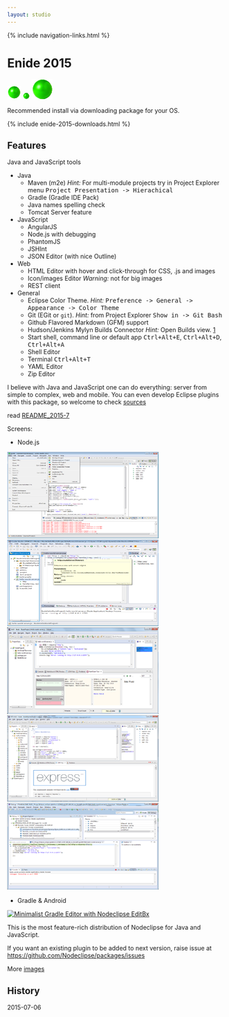 ```yaml
---
layout: studio
---
```


{% include navigation-links.html %}

# Enide 2015

<p></p>

![](eclipse32.png)
![](eclipse16.png)
![](eclipse48.png)
<!-- ![](eclipse256.png) --> 

Recommended install via downloading package for your OS.

{% include enide-2015-downloads.html %}

## Features

Java and JavaScript tools

- Java
	- Maven (m2e) <i>Hint:</i> For multi-module projects try in Project Explorer menu <kbd>Project Presentation -> Hierachical</kbd>
	- Gradle (Gradle IDE Pack)
	- Java names spelling check
	- Tomcat Server feature
- JavaScript
	- AngularJS
	- Node.js with debugging
	- PhantomJS
	- JSHInt
	- JSON Editor (with nice Outline)
- Web
	- HTML Editor with hover and click-through for CSS, .js and images
	- Icon/images Editor <i>Warning:</i> not for big images
	- REST client
- General
	- Eclipse Color Theme. <i>Hint:</i> <kbd>Preference -> General -> Appearance -> Color Theme</kbd>
	- Git (EGit or `git`). <i>Hint:</i> from Project Explorer <kbd>Show in -> Git Bash</kbd>
	- Github Flavored Markdown (GFM) support 
	- Hudson/Jenkins Mylyn Builds Connector <i>Hint:</i> Open Builds view. [1]
	- Start shell, command line or default app <kbd>Ctrl+Alt+E</kbd>, <kbd>Ctrl+Alt+D</kbd>, <kbd>Ctrl+Alt+A</kbd>
	- Shell Editor
	- Terminal <kbd>Ctrl+Alt+T</kbd>	 	
	- YAML Editor
	- Zip Editor
	
I believe with Java and JavaScript one can do everything: server from simple to complex, web and mobile.
You can even develop Eclipse plugins with this package, so welcome to check [sources](/projects)	

 [1]:http://marketplace.eclipse.org/content/hudsonjenkins-mylyn-builds-connector

read [README_2015-7](README_2015-7)

Screens:

- Node.js

<a href="/img/enide-studio/Enide-Studio-2014-File-New.png">
<img alt="Enide-Studio-2014-File-New" src="/img/enide-studio/Enide-Studio-2014-File-New.png" width="350" height="200" /></a>            	

<a href="/img/enide-studio/Enide-Studio-2014.17-createServer.png">
<img alt="Enide-Studio-2014.17-createServer.png" src="/img/enide-studio/Enide-Studio-2014.17-createServer.png" width="350" height="200" /></a>            	

<a href="/img/Nodeclipse-NTS-Hello-world.png">
<img alt="Nodeclipse Hello World" src="/img/Nodeclipse-NTS-Hello-world.png" width="350" height="200" /></a>            	
            	
<a href="/img/Nodeclipse-NTS-0410-overview.png">
<img alt="Nodeclipse overview" src="/img/Nodeclipse-NTS-0410-overview.png" width="350" height="200" /></a>            	

<a href="/img/Nodeclipse-1-debugging.png">
<img alt="Nodeclipse debugging" src="/img/Nodeclipse-1-debugging.png" width="350" height="200" /></a>

- Gradle & Android            	

<a href="http://www.nodeclipse.org/projects/gradle/">
<img alt="Minimalist Gradle Editor with Nodeclipse EditBx" src="http://marketplace.eclipse.org/sites/default/files/eclipse-color-theme-with-rainbowdrops.png" width="350" height="200" /></a>            	

This is the most feature-rich distribution of Nodeclipse for Java and JavaScript.

If you want an existing plugin to be added to next version, raise issue at <https://github.com/Nodeclipse/packages/issues>

More [images](images)

## History

2015-07-06 
